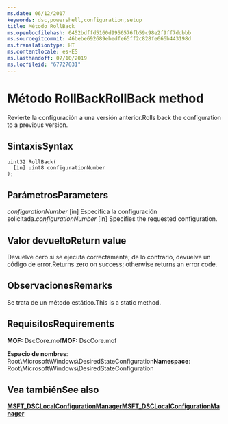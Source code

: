 ```yaml
---
ms.date: 06/12/2017
keywords: dsc,powershell,configuration,setup
title: Método RollBack
ms.openlocfilehash: 6452bdffd5160d9956576fb59c98e2f9ff7ddbbb
ms.sourcegitcommit: 46bebe692689ebedfe65ff2c828fe666b443198d
ms.translationtype: HT
ms.contentlocale: es-ES
ms.lasthandoff: 07/10/2019
ms.locfileid: "67727031"
---
```

# <a name="rollback-method"></a><span data-ttu-id="5cf0a-103">Método RollBack</span><span class="sxs-lookup"><span data-stu-id="5cf0a-103">RollBack method</span></span>

<span data-ttu-id="5cf0a-104">Revierte la configuración a una versión anterior.</span><span class="sxs-lookup"><span data-stu-id="5cf0a-104">Rolls back the configuration to a previous version.</span></span>

## <a name="syntax"></a><span data-ttu-id="5cf0a-105">Sintaxis</span><span class="sxs-lookup"><span data-stu-id="5cf0a-105">Syntax</span></span>

```mof
uint32 RollBack(
  [in] uint8 configurationNumber
);
```

## <a name="parameters"></a><span data-ttu-id="5cf0a-106">Parámetros</span><span class="sxs-lookup"><span data-stu-id="5cf0a-106">Parameters</span></span>

<span data-ttu-id="5cf0a-107">*configurationNumber* \[in\] Especifica la configuración solicitada.</span><span class="sxs-lookup"><span data-stu-id="5cf0a-107">*configurationNumber* \[in\] Specifies the requested configuration.</span></span>

## <a name="return-value"></a><span data-ttu-id="5cf0a-108">Valor devuelto</span><span class="sxs-lookup"><span data-stu-id="5cf0a-108">Return value</span></span>

<span data-ttu-id="5cf0a-109">Devuelve cero si se ejecuta correctamente; de lo contrario, devuelve un código de error.</span><span class="sxs-lookup"><span data-stu-id="5cf0a-109">Returns zero on success; otherwise returns an error code.</span></span>

## <a name="remarks"></a><span data-ttu-id="5cf0a-110">Observaciones</span><span class="sxs-lookup"><span data-stu-id="5cf0a-110">Remarks</span></span>

<span data-ttu-id="5cf0a-111">Se trata de un método estático.</span><span class="sxs-lookup"><span data-stu-id="5cf0a-111">This is a static method.</span></span>

## <a name="requirements"></a><span data-ttu-id="5cf0a-112">Requisitos</span><span class="sxs-lookup"><span data-stu-id="5cf0a-112">Requirements</span></span>

<span data-ttu-id="5cf0a-113">**MOF:** DscCore.mof</span><span class="sxs-lookup"><span data-stu-id="5cf0a-113">**MOF:** DscCore.mof</span></span>

<span data-ttu-id="5cf0a-114">**Espacio de nombres**: Root\Microsoft\Windows\DesiredStateConfiguration</span><span class="sxs-lookup"><span data-stu-id="5cf0a-114">**Namespace**: Root\Microsoft\Windows\DesiredStateConfiguration</span></span>

## <a name="see-also"></a><span data-ttu-id="5cf0a-115">Vea también</span><span class="sxs-lookup"><span data-stu-id="5cf0a-115">See also</span></span>

[<span data-ttu-id="5cf0a-116">**MSFT_DSCLocalConfigurationManager**</span><span class="sxs-lookup"><span data-stu-id="5cf0a-116">**MSFT_DSCLocalConfigurationManager**</span></span>](msft-dsclocalconfigurationmanager.md)
